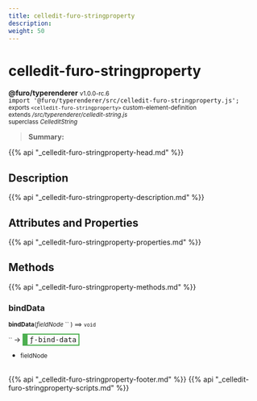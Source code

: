 ```yaml
---
title: celledit-furo-stringproperty
description: 
weight: 50
---
```


# celledit-furo-stringproperty
**@furo/typerenderer** <small>v1.0.0-rc.6</small>
<br>`import '@furo/typerenderer/src/celledit-furo-stringproperty.js';`<small>
<br>exports `<celledit-furo-stringproperty>` custom-element-definition
<br>extends */src/typerenderer/celledit-string.js*
<br>superclass *CelleditString*</small>

> **Summary:** 

{{% api "_celledit-furo-stringproperty-head.md" %}}

## Description



{{% api "_celledit-furo-stringproperty-description.md" %}}


## Attributes and Properties
{{% api "_celledit-furo-stringproperty-properties.md" %}}




## Methods
{{% api "_celledit-furo-stringproperty-methods.md" %}}


### **bindData**
<small>**bindData**(*fieldNode* `` ) ⟹ `void`</small>

<small>`` </small> →
<span  style="border-width:2px 2px 2px 10px; border-style: solid;border-color:  rgb(76, 175, 80);font-family:monospace; padding:2px 4px;">ƒ-bind-data</span>



- <small>fieldNode </small>
<br><br>




{{% api "_celledit-furo-stringproperty-footer.md" %}}
{{% api "_celledit-furo-stringproperty-scripts.md" %}}
